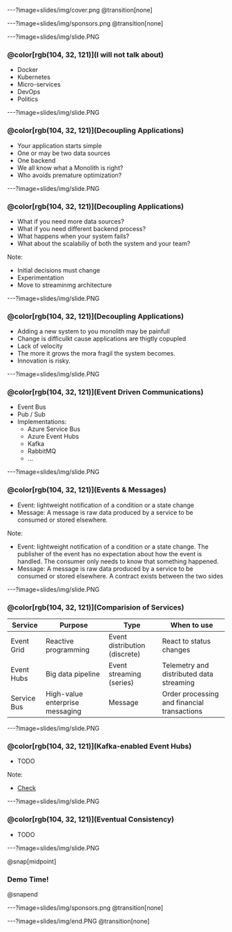 ---?image=slides/img/cover.png
@transition[none]

---?image=slides/img/sponsors.png
@transition[none]

---?image=slides/img/slide.PNG

### @color[rgb(104, 32, 121)](I will not talk about)

* Docker
* Kubernetes
* Micro-services
* DevOps
* Politics

---?image=slides/img/slide.PNG

### @color[rgb(104, 32, 121)](Decoupling Applications)

* Your application starts simple
* One or may be two data sources
* One backend
* We all know what a Monolith is right?
* Who avoids premature optimization?

---?image=slides/img/slide.PNG

### @color[rgb(104, 32, 121)](Decoupling Applications)

* What if you need more data sources?
* What if you need different backend process?
* What happens when your system fails?
* What about the scalabiliy of both the system and your team?

Note:

* Initial decisions must change
* Experimentation
* Move to streaminmg architecture

---?image=slides/img/slide.PNG

### @color[rgb(104, 32, 121)](Decoupling Applications)

* Adding a new system to you monolith may be painfull
* Change is difficulkt cause applications are thigtly copupled
* Lack of velocity
* The more it grows the mora fragil the system becomes.
* Innovation is risky.

---?image=slides/img/slide.PNG

### @color[rgb(104, 32, 121)](Event Driven Communications)

* Event Bus
* Pub / Sub
* Implementations:
  * Azure Service Bus
  * Azure Event Hubs
  * Kafka
  * RabbitMQ
  * ...

---?image=slides/img/slide.PNG

### @color[rgb(104, 32, 121)](Events & Messages)

* Event: lightweight notification of a condition or a state change
* Message: A message is raw data produced by a service to be consumed or stored elsewhere.

Note:

* Event: lightweight notification of a condition or a state change. The publisher of the event has no expectation about how the event is handled. The consumer only needs to know that something happened.
* Message: A message is raw data produced by a service to be consumed or stored elsewhere. A contract exists between the two sides

---?image=slides/img/slide.PNG

### @color[rgb(104, 32, 121)](Comparision of Services)

| Service | Purpose | Type | When to use |
| ------- | ------- | ---- | ----------- |
| Event Grid | Reactive programming | Event distribution (discrete) | React to status changes |
| Event Hubs | Big data pipeline | Event streaming (series) | Telemetry and distributed data streaming |
| Service Bus | High-value enterprise messaging | Message | Order processing and financial transactions |

---?image=slides/img/slide.PNG

### @color[rgb(104, 32, 121)](Kafka-enabled Event Hubs)

* TODO

Note:

* [Check](https://docs.microsoft.com/en-us/azure/event-hubs/event-hubs-for-kafka-ecosystem-overview)

---?image=slides/img/slide.PNG

### @color[rgb(104, 32, 121)](Eventual Consistency)

* TODO

---?image=slides/img/slide.PNG

@snap[midpoint]
### Demo Time!
@snapend

---?image=slides/img/sponsors.png
@transition[none]

---?image=slides/img/end.PNG
@transition[none]